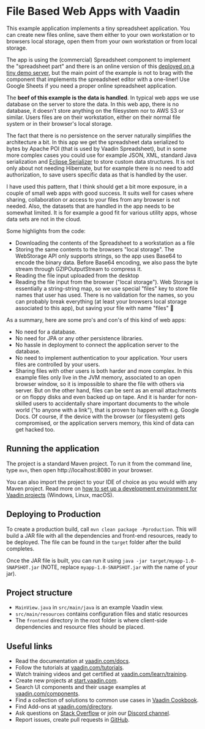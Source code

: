 # File Based Web Apps with Vaadin

This example application implements a tiny spreadsheet application.
You can create new files online, save them either to your own workstation or to browsers local storage, open them from your own workstation or from local storage.

The app is using the (commercial) Spreadsheet component to implement the "spreadsheet part" and there is an online version of this [deployed on a tiny demo server](http://vaadin-e-xell.dokku1.parttio.org/), but the main point of the example is not to brag with the component that implements the spreadsheet editor with a one-liner! Use Google Sheets if you need a proper online spreadsheet application.

The **beef of this example is the data is handled**. In typical web apps we use database on the server to store the data. In this web app, there is no database, it doesn't store anything on the filesystem nor to AWS S3 or similar. Users files are on their workstation, either on their normal file system or in their browser's local storage.

The fact that there is no persistence on the server naturally simplifies the architecture a bit. In this app we get the spreadsheet data serialized to bytes by Apache POI (that is used by Vaadin Spreadsheet), but in some more complex cases you could use for example JSON, XML, standard Java serialization and [Eclipse Serializer](https://vaadin.com/blog/you-might-not-need-the-database) to store custom data structures. It is not only about not needing Hibernate, but for example there is no need to add authorization, to save users specific data as that is handled by the user.

I have used this pattern, that I think should get a bit more exposure, in a couple of small web apps with good success. It suits well for cases where sharing, collaboration or access to your files from any browser is not needed. Also, the datasets that are handled in the app needs to be somewhat limited. It is for example a good fit for various utility apps, whose data sets are not in the cloud.

Some highlights from the code:

 * Downloading the contents of the Spreadsheet to a workstation as a file
 * Storing the same contents to the browsers "local storage". The WebStorage API only supports strings, so the app uses Base64 to encode the binary data. Before Base64 encoding, we also pass the byte stream through GZIPOutputStream to compress it. 
 * Reading the file input uploaded from the desktop
 * Reading the file input from the browser ("local storage"). Web Storage is essentially a string-string map, so we use special "files" key to store file names that user has used. There is no validation for the names, so you can probably break everything (at least your browsers local storage associated to this app), but saving your file with name "files" 👺

As a summary, here are some pro's and con's of this kind of web apps:

 * No need for a database.
 * No need for JPA or any other persistence libraries.
 * No hassle in deployment to connect the application server to the database.
 * No need to implement authentication to your application. Your users files are controlled by your users.
 * Sharing files with other users is both harder and more complex. In this example files only live in the JVM memory, associated to an open browser window, so it is impossible to share the file with others via server. But on the other hand, files can be sent as an email attachments or on floppy disks and even backed up on tape. And it is harder for non-skilled users to accidentally share important documents to the whole world ("to anyone with a link"), that is proven to happen with e.g. Google Docs. Of course, if the device with the browser (or filesystem) gets compromised, or the application servers memory, this kind of data can get hacked too.

## Running the application
The project is a standard Maven project. To run it from the command line,
type `mvn`, then open http://localhost:8080 in your browser.

You can also import the project to your IDE of choice as you would with any
Maven project. Read more on [how to set up a development environment for
Vaadin projects](https://vaadin.com/docs/latest/guide/install) (Windows, Linux, macOS).

## Deploying to Production
To create a production build, call `mvn clean package -Pproduction`.
This will build a JAR file with all the dependencies and front-end resources,
ready to be deployed. The file can be found in the `target` folder after the build completes.

Once the JAR file is built, you can run it using
`java -jar target/myapp-1.0-SNAPSHOT.jar` (NOTE, replace 
`myapp-1.0-SNAPSHOT.jar` with the name of your jar).

## Project structure

- `MainView.java` in `src/main/java` is an example Vaadin view.
- `src/main/resources` contains configuration files and static resources
- The `frontend` directory in the root folder is where client-side 
  dependencies and resource files should be placed.

## Useful links

- Read the documentation at [vaadin.com/docs](https://vaadin.com/docs).
- Follow the tutorials at [vaadin.com/tutorials](https://vaadin.com/tutorials).
- Watch training videos and get certified at [vaadin.com/learn/training]( https://vaadin.com/learn/training).
- Create new projects at [start.vaadin.com](https://start.vaadin.com/).
- Search UI components and their usage examples at [vaadin.com/components](https://vaadin.com/components).
- Find a collection of solutions to common use cases in [Vaadin Cookbook](https://cookbook.vaadin.com/).
- Find Add-ons at [vaadin.com/directory](https://vaadin.com/directory).
- Ask questions on [Stack Overflow](https://stackoverflow.com/questions/tagged/vaadin) or join our [Discord channel](https://discord.gg/MYFq5RTbBn).
- Report issues, create pull requests in [GitHub](https://github.com/vaadin/).

